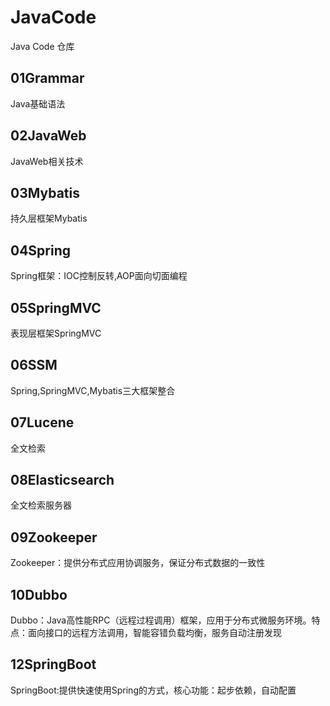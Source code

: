 # JavaCode
Java Code 仓库
## 01Grammar 
Java基础语法
## 02JavaWeb  
JavaWeb相关技术
## 03Mybatis
持久层框架Mybatis
## 04Spring
Spring框架：IOC控制反转,AOP面向切面编程
## 05SpringMVC
表现层框架SpringMVC
## 06SSM
Spring,SpringMVC,Mybatis三大框架整合
## 07Lucene
全文检索
## 08Elasticsearch
全文检索服务器
## 09Zookeeper
Zookeeper：提供分布式应用协调服务，保证分布式数据的一致性
## 10Dubbo
Dubbo：Java高性能RPC（远程过程调用）框架，应用于分布式微服务环境。特点：面向接口的远程方法调用，智能容错负载均衡，服务自动注册发现
## 12SpringBoot
SpringBoot:提供快速使用Spring的方式，核心功能：起步依赖，自动配置
